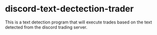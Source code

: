 # discord-text-dectection-trader

This is a text detection program that will execute trades based on the text detected from the discord trading server.
